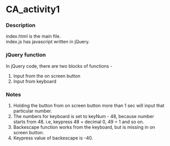 # CA_activity1

### Description
index.html is the main file. <br/>
index.js has javascript written in jQuery.

### jQuery function
In jQuery code, there are two blocks of functions - <br/>
1. Input from the on screen button
2. Input from keyboard

### Notes
1. Holding the button from on screen button more than 1 sec will input that particular number.
2. The numbers for keyboard is set to keyNum - 48, because number starts from 48. i.e, keypress 48 = decimal 0, 49 = 1 and so on.
3. Backescape function works from the keyboard, but is missing in on screen button.
4. Keypress value of backescape is -40.

